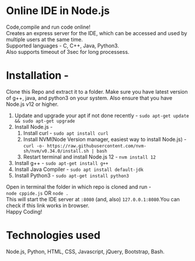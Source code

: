 # Online IDE in Node.js
 Code,compile and run code online!<br/>
 Creates an express server for the IDE, which can be accessed and used by multiple users at the same time.<br/>
 Supported languages - C, C++, Java, Python3.<br/>
 Also supports timeout of 3sec for long processess.
 
 
# Installation - 
Clone this Repo and extract it to a folder. Make sure you have latest version of g++, java, and python3 on your system. Also ensure that you have Node.js v12 or higher. <br/>
<ol>
 <li>Update and upgrade your apt if not done recently - <code>sudo apt-get update && sudo apt-get upgrade</code></li>
 <li> Install Node.js - <ol>
  <li>Install curl - <code>sudo apt install curl</code></li>
  <li>Install NVM(Node Version manager, easiest way to install Node.js) - <br/><code>curl -o- https://raw.githubusercontent.com/nvm-sh/nvm/v0.34.0/install.sh | bash</code>
  <li>Restart terminal and install Node.js 12 - <code>nvm install 12</code></li>
  </ol></li>
 <li>Install g++ - <code>sudo apt-get install g++</code></li>
 <li>Install Java Compiler - <code>sudo apt install default-jdk</code></li>
 <li>Install Python3 - <code>sudo apt-get install python3</code></li>
</ol>
Open in terminal the folder in which repo is cloned and run - <br/>
<code>node cppide.js</code> OR <code>node .</code><br/>
This will start the IDE server at <code><your_ip>:8080</code> (and, also) <code>127.0.0.1:8080</code>.You can check if this link works in browser.<br/>
Happy Coding!
 
 # Technologies used
 Node.js, Python, HTML, CSS, Javascript, jQuery, Bootstrap, Bash.
